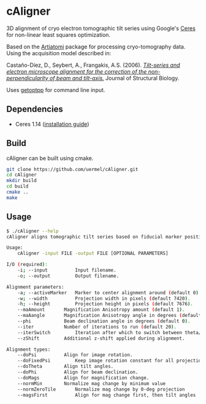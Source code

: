 # cAligner
3D alignment of cryo electron tomographic tilt series using Google's [Ceres](https://github.com/ceres-solver/ceres-solver) 
for non-linear least squares optimization. 

Based on the [Artiatomi](https://github.com/uermel/Artiatomi) package for processing cryo-tomography data.
Using the acquisition model described in:

Castaño-Díez, D., Seybert, A., Frangakis, A.S. (2006). _[Tilt-series and electron microscope alignment for the correction of the non-perpendicularity of beam and tilt-axis.](https://doi.org/10.1016/j.jsb.2005.12.009)_ Journal of Structural Biology.

Uses [getoptpp](https://code.google.com/archive/p/getoptpp/) for command line input.

## Dependencies

* Ceres 1.14 ([installation guide](http://ceres-solver.org/installation.html))

## Build
cAligner can be built using cmake. 

```bash
git clone https://github.com/uermel/cAligner.git
cd cAligner
mkdir build
cd build
cmake ..
make
```

## Usage

```bash
$ ./cAligner --help
cAligner aligns tomographic tilt series based on fiducial marker positions on the projection images.

Usage:
	cAligner -input FILE -output FILE [OPTIONAL PARAMETERS]

I/O (required):
	-i; --input 		 Input filename.
	-o; --output 		 Output filename.

Alignment parameters:
	-a; --activeMarker 	 Marker to center alignment around (default 0).
	-w; --width 		 Projection width in pixels (default 7420).
	-h; --height 		 Projection height in pixels (default 7676).
	--maAmount 		 Magnification Anisotropy amount (default 1).
	--maAangle 		 Magnification Anisotropy angle in degrees (default 0).
	--phi 			 Beam declination angle in degrees (default 0).
	--iter 			 Number of iterations to run (default 20).
	--iterSwitch 		 Iteration after which to switch between theta/mags (default 10).
	--zShift 		 Additional z-shift applied during alignment.

Alignment types:
	--doPsi 		 Align for image rotation.
	--doFixedPsi 		 Keep image rotation constant for all projections.
	--doTheta 		 Align tilt angles.
	--doPhi 		 Align for beam declination.
	--doMags 		 Align for magnification change.
	--normMin 		 Normalize mag change by minimum value
	--normZeroTile 		 Normalize mag change by 0-deg projection
	--magsFirst 		 Align for mag change first, then tilt angles

```
